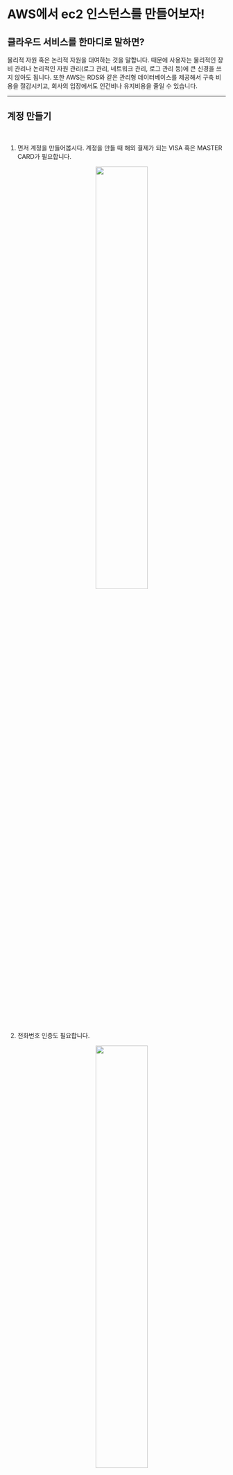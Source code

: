 # AWS에서 ec2 인스턴스를 만들어보자!

## 클라우드 서비스를 한마디로 말하면?  

 물리적 자원 혹은 논리적 자원을 대여하는 것을 말합니다. 때문에 사용자는 물리적인 장비 관리나 논리적인 자원 관리(로그 관리, 네트워크 관리, 로그 관리 등)에 큰 신경을 쓰지 않아도 됩니다. 또한 AWS는 RDS와 같은 관리형 데이터베이스를 제공해서 구축 비용을 절감시키고, 회사의 입장에서도 인건비나 유지비용을 줄일 수 있습니다.

---
## 계정 만들기  
<br/>

1. 먼저 계정을 만들어봅시다. 계정을 만들 때 해외 결제가 되는 VISA 혹은 MASTER CARD가 필요합니다.       

    <center><img src="../assets/AWS/회원가입.PNG" width="50%" height="50%"></center>
<br/>

2. 전화번호 인증도 필요합니다.

     <center><img src="../assets/AWS/회원가입2.PNG" width="50%" height="50%"></center>
<br/>

3. Support 플랜을 '기본지원-무료'하고 가입 완료를 클릭하면 가입이 완료됩니다.  

    <center><img src="../assets/AWS/회원가입3.PNG" width="100%" height="50%"></center>
<br/>

---
## EC2란?
Elastic Compute Cloud. 한마디로 물리적인 자원을 대여해 주는 것입니다. OS, CPU, 메모리, 디스크 자원의 크기를 선택하고 서버를 생성할 수 있습니다. 
### EC2에 자원 생성하기
1. 메인 페이지 우측 상단에 '콘솔에 로그인'을 클릭합니다
   
   <center><img src="../assets/AWS/ec2자원생성1.PNG" width="100%" height="50%"></center>
<br/>

2. 콘솔의 우측 상단에 지역을 자신의 지역에 가까운 지역을 선택합니다. 나중에 터미널에서 인스턴스에 접근할 때 응답을 좀더 빠르게 받을 수 있습니다. 
   
     <center><img src="../assets/AWS/ec2자원생성2.PNG" width="50%" height="50%"></center>
<br/>

3. 화면 최상단에서 ec2를 검색하거나 솔루션 구축에서 가상 머신 시작을 클릭합니다. ec2를 검색해서 대시보드에 들어가게되면 왼쪽 사이드 바에 `인스턴스` 탭의 인스턴스 항목에 들어갑니다. 현재 생성한 인스턴스가 없기 때문에 새로 만들어주어야 합니다. 그러기 위해서는 오른쪽 상단의 `인스턴스 시작`을 클릭합니다.   

 <center><img src="../assets/AWS/ec2자원생성3.PNG" width="100%" height="50%"></center>
<br/>

  
 <center><img src="../assets/AWS/ec2자원생성4.PNG" width="100%" height="50%"></center>
<br/>

4. 운영체제, 애플리케이션 서버, 애플리케이션이 포함된 템플릿들이 나열됩니다. 여기서 맨 위에 프리 티어 사용 가능한 Amazon Linux 2 AMI (HVM), SSD Volume Type을 선택합니다. 
   
<center><img src="../assets/AWS/ec2자원생성5.PNG" width="100%" height="50%"></center>
<br/>

5. 인스턴스 유형 선택에서는 기본으로 체크되어 있는 t2.micro(프리 티어 사용 가능)을 선택하고 다음을 클릭합니다. 

<center><img src="../assets/AWS/ec2자원생성6.PNG" width="100%" height="50%"></center>
<br/>

6. 인스턴스 세부 정보 구성은 기본값으로 두고 다음으로 넘어갑시다.

7. 스토리지 선택은 서버의 용량을 얼마나 쓸건지를 정하는 것입니다. 프리티어로 30GB까지 가능하다는 메시지가 있고 그 이상은 비용이 청구됩니다. 무료로 쓸 수 있는 최대치인 30GB를 사용합시다.

<center><img src="../assets/AWS/ec2자원생성7.PNG" width="100%" height="50%"></center>
<br/>

8. 태그는 인스턴스를 구별할 때 유용합니다. 생략해도 되나, 필요하다면 인스턴스를 구별할 수 있도록 적절한 키와 값을 태그로 지정해줍니다. 

9. 보안 그룹 구성은 방화벽 규칙을 생성하는 것입니다. 보안 그룹과 설명을 임의로 지정해주고, 지정된 IP에서만 ssh접속이 가능하도록 내 IP로 바꾸어줍니다. pem 키가 없으면 인스턴스에 접속되진 않지만 pem키를 분실할 경우를 대비하기 위해서입니다. 특정 포트를 추가하는 것도 가능하지만 우선 ssh 포트만 열어보겠습니다.   

<center><img src="../assets/AWS/ec2자원생성8.PNG" width="100%" height="50%"></center>   
<br/>

10. 인스턴스 시작 검토에서 시작을 누르면 pem 키를 선택 혹은 생성하는 창이 뜹니다. 처음 키페어를 생성하므로 새 키 페어 생성으로 선택하고 키페어 이름을 지정한 후 다운로드합니다. 딱 한 번 다운로드 받을 수 있으며, pem 키가 유출되면 인스턴스에 접근 가능해지므로 자신이 잘 관리할 수 있는 디렉토리에 저장합시다. 

<center><img src="../assets/AWS/ec2자원생성9.PNG" width="100%" height="50%"></center>   
<br/>

11. 시작 후 ec2 대시보드로 들어가면 인스턴스가 잘 생성되신 것을 확인할 수 있습니다. 

<center><img src="../assets/AWS/ec2자원생성10.PNG" width="100%" height="50%"></center>   
<br/>

---

## EC2 서버 접속하기 (윈도우)
ssh에 쉽게 접속하기 위해서 putty 프로그램을 이용하겠습니다.   
다운로드 링크: https://www.chiark.greenend.org.uk/~sgtatham/putty/latest.html

* putty.exe 
* puttygen.exe (putty에서 pem키를 바로 사용할 수 없어서 ppk 파일로 변환해주는 프로그램)

1. puttygen을 실행시켜 pem키를 ppk 파일로 변환합니다. 상단의 `Conversion` 탭에서 `Import Key`를 선택해서 다운로드 받았던 pem 키를 불러옵니다.

    <center><img src="../assets/AWS/ec2접속1.png" width="100%" height="50%"></center>   
<br/>

2. 자동으로 전환된 것을 볼 수 있습니다. `Save pirvate key`를 클릭하고 경고메시지가 뜨면 예를 눌러서 넘어갑니다.
   
   <center><img src="../assets/AWS/ec2접속2.PNG" width="100%" height="50%"></center>   
<br/>

3. Amazon Linux의 username은 `ec2-user` 입니다.  
   > 인스턴스 사용자 계정 관리 관련내용: https://docs.aws.amazon.com/ko_kr/AWSEC2/latest/UserGuide/managing-users.html  

    Host Name 란에는 `ec2-user@public_ip`주소 형태로 적어줍니다. 여기서 public_ip는 인스턴스의 퍼블릭 IPv4주소를 말합니다. Connection type은 SSH로 설정합니다. 

    <center><img src="../assets/AWS/ec2접속3.PNG" width="100%" height="50%"></center>   
<br/>

4. 사이드의 `Connetction → SSH → Auth`로 들어가서 `Browse...`를 클릭해 ppk 파일을 업로드해 줍니다. 
   
    <center><img src="../assets/AWS/ec2접속4.PNG" width="100%" height="50%"></center>   
<br/>

5. `Session`으로 다시 돌아와서 지금까지 설정ds한 정보를 저장합시다. 그리고나서 `open`을 클릭합니다. 서버의 호스트 키가 캐시가 없다고하는 경고창이 뜨는데 예를 눌러서 접속을 계속 진행합니다.   

    <center><img src="../assets/AWS/ec2접속5.PNG" width="100%" height="50%"></center>   
<br/>

6. SSH 접속이 성공한 화면입니다.    
   
    <center><img src="../assets/AWS/ec2접속6.PNG" width="100%" height="50%"></center>   
<br/>
